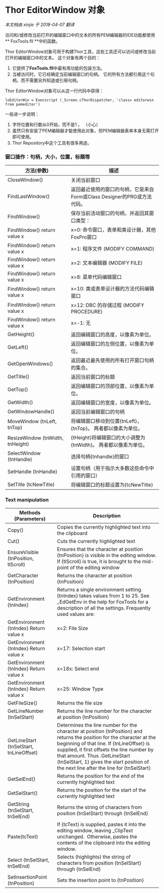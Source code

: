 ﻿Thor EditorWindow 对象
===
_本文档由 xinjie 于 2018-04-07 翻译_

访问和/或修改当前打开的编辑窗口中的文本的所有PEM编辑器的IDE功能都使用** FoxTools.fll **中的函数。

Thor EditorWindow对象可用于构建Thor工具，这些工具还可以访问或修改当前打开的编辑窗口中的文本。 这个对象有两个目的：

1.  它提供了**FoxTools.fll**中最有用功能的包装方法。
2.  当被访问时，它已经确定当前编辑窗口的句柄。 它的所有方法都引用这个句柄，而不需要另外知道或引用句柄。

Thor EditorWindow对象可以从这一行代码中获得：

```foxpro
loEditorWin = Execscript (_Screen.cThorDispatcher, 'class= editorwin from pemeditor')
```


一些进一步说明：

1.  字符位置和行数从0开始，而不是1 。 （小心）
2.  虽然只有安装了PEM编辑器才能使用此对象，但PEM编辑器表单本身无需打开即可使用。
3.  Thor Repository中这个工具有很多用途。

### 窗口操作：句柄，大小，位置，标题等

方法(参数)|描述
---|---
CloseWindow()|关闭当前窗口
FindLastWindow()|返回最近使用的窗口的句柄，它是来自Form或Class Designer的PRG或方法代码。
FindWindow() |保存当前活动窗口的句柄，并返回其窗口类型：
FindWindow() return value x|x=0: 命令窗口，表单和类设计器，其他FoxPro窗口|
FindWindow() return value x|x=1: 程序文件 (MODIFY COMMAND)|
FindWindow() return value x|x=2: 文本编辑器 (MODIFY FILE)|
FindWindow() return value x|x=8: 菜单代码编辑窗口|
FindWindow() return value x|x=10: 类或表单设计器的方法代码编辑窗口
FindWindow() return value x|x=12: DBC 的存储过程 (MODIFY PROCEDURE)
FindWindow() return value x|x=-1: 无
GetHeight()|返回编辑窗口的高度，以像素为单位。
GetLeft()|返回编辑窗口的左侧位置，以像素为单位。
GetOpenWindows()|返回最近最先使用的所有打开窗口句柄的集合。
GetTitle()|返回当前窗口的标题
GetTop()|返回编辑窗口的顶部位置，以像素为单位。
GetWidth()|返回编辑窗口的宽度，以像素为单位。
GetWindowHandle()|返回当前编辑窗口的句柄
MoveWindow (tnLeft, tnTop)|将编辑窗口移动到位置{tnLeft}，{tnTop}。 两者都以像素为单位。
ResizeWindow (tnWidth, tnHeight)|{tHeight}将编辑窗口的大小调整为{tnWidth}。 两者都以像素为单位。
SelectWindow (tnHandle)|选择句柄{tnhandle}的窗口
SetHandle (tnHandle)|设置句柄（用于指示大多数这些命令中引用的窗口）
SetTitle (tcNewTitle)|将编辑窗口的标题设置为{tcNewTitle}


### Text manipulation

Methods (Parameters)|Description|
---|---
Copy()|Copies the currently highlighted text into the clipboard
Cut()|Cuts the currently highlighted text
EnsureVisible (tnPosition, tlScroll)|Ensures that the character at position {tnPosition} is visible in the editing window. If {tlScroll} is true, it is brought to the mid-point of the editing window
GetCharacter (tnPosition)|Returns the character at position {tnPosition}
GetEnvironment {tnIndex}|Returns a single environment setting. {tnIndex} takes values from 1 to 25\. See _EdGetEnv in the help for FoxTools for a description of all the settings. Frequently used values are:
GetEnvironment {tnIndex} Return value x|x=2: File Size
GetEnvironment {tnIndex} Return value x|x=17: Selection start
GetEnvironment {tnIndex} Return value x|x=18x: Select end
GetEnvironment {tnIndex} Return value x|x=25: Window Type
GetFileSize()|Returns the file size
GetLineNumber (tnSelStart)|Returns the line number for the character at position {tnPosition}
GetLineStart (tnSelStart, tnLineOffset)|Determines the line number for the character at position {tnPosition} and returns the position for the character at the beginning of that line. If {tnLineOffset} is supplied, it first offsets the line number by that amount. Thus .GetLineStart (tnSelStart, 1) gives the start position of the next line after the line for {tnSelStart}
GetSelEnd()|Returns the position for the end of the currently highlighted text
GetSelStart()|Returns the position for the start of the currently highlighted text
GetString (tnSelStart, tnSelEnd)|Returns the string of characters from position {tnSelStart} through {tnSelEnd}
Paste(tcText)|If {tcText} is supplied, pastes it into the editing window, leaving _ClipText unchanged.  Otherwise, pastes the contents of the clipboard into the editing window.
Select (tnSelStart, tnSelEnd)|Selects (highlights) the string of characters from position {tnSelStart} through {tnSelEnd}
SetInsertionPoint (tnPosition)|Sets the insertion point to {tnPosition}
